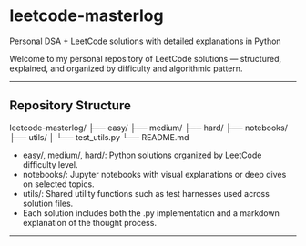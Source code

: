 # leetcode-masterlog
Personal DSA + LeetCode solutions with detailed explanations in Python

Welcome to my personal repository of LeetCode solutions — structured, explained, and organized by difficulty and algorithmic pattern. 

---
## Repository Structure
leetcode-masterlog/
├── easy/
├── medium/
├── hard/
├── notebooks/
├── utils/
│   └── test_utils.py
└── README.md


- easy/, medium/, hard/: Python solutions organized by LeetCode difficulty level.
- notebooks/: Jupyter notebooks with visual explanations or deep dives on selected topics.
- utils/: Shared utility functions such as test harnesses used across solution files.
- Each solution includes both the .py implementation and a markdown explanation of the thought process.
---

